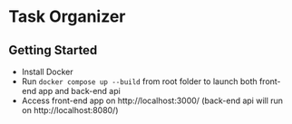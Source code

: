 # Task Organizer

## Getting Started
- Install Docker
- Run `docker compose up --build` from root folder to launch both front-end app and back-end api
- Access front-end app on http://localhost:3000/ (back-end api will run on http://localhost:8080/)